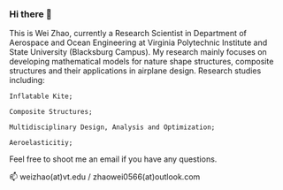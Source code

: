 ### Hi there 👋
This is Wei Zhao, currently a Research Scientist in Department of Aerospace and Ocean Engineering at Virginia Polytechnic Institute and State University (Blacksburg Campus). My research mainly focuses on developing mathematical models for nature shape structures, composite structures and their applications in airplane design. Research studies including:

    Inflatable Kite;

    Composite Structures;

    Multidisciplinary Design, Analysis and Optimization;

    Aeroelasticitiy;

Feel free to shoot me an email if you have any questions.

📫 weizhao(at)vt.edu / zhaowei0566(at)outlook.com

<!--
**zhaowei0566/zhaowei0566** is a ✨ _special_ ✨ repository because its `README.md` (this file) appears on your GitHub profile.

Here are some ideas to get you started:

- 🔭 I’m currently working on ...
- 🌱 I’m currently learning ...
- 👯 I’m looking to collaborate on ...
- 🤔 I’m looking for help with ...
- 💬 Ask me about ...
- 📫 How to reach me: weizhao@vt.edu
- 😄 Pronouns: ...
- ⚡ Fun fact: ...
-->
